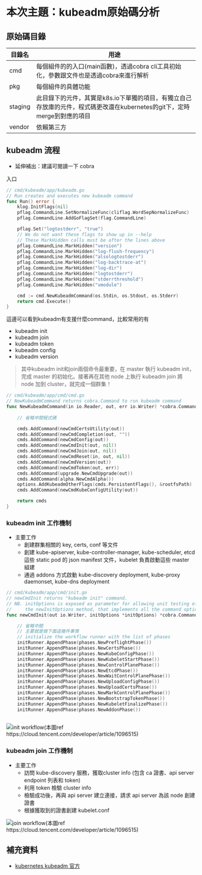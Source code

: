 # 本次主題：kubeadm原始碼分析

## 原始碼目錄
目錄名 | 用途
------------- | -------------
cmd | 每個組件的的入口(main函數)，透過cobra cli工具初始化，參數跟文件也是透過cobra來進行解析
pkg | 每個組件的具體功能
staging | 此目錄下的元件，其實是k8s.io下單獨的項目，有獨立自己存放庫的元件，程式碼更改還在kubernetes的git下，定時merge到對應的項目
vendor | 依賴第三方

## kubeadm 流程
- 延伸補出：建議可閱讀一下 cobra

入口
```go
// cmd/kubeadm/app/kubeadm.go
// Run creates and executes new kubeadm command
func Run() error {
	klog.InitFlags(nil)
	pflag.CommandLine.SetNormalizeFunc(cliflag.WordSepNormalizeFunc)
	pflag.CommandLine.AddGoFlagSet(flag.CommandLine)

	pflag.Set("logtostderr", "true")
	// We do not want these flags to show up in --help
	// These MarkHidden calls must be after the lines above
	pflag.CommandLine.MarkHidden("version")
	pflag.CommandLine.MarkHidden("log-flush-frequency")
	pflag.CommandLine.MarkHidden("alsologtostderr")
	pflag.CommandLine.MarkHidden("log-backtrace-at")
	pflag.CommandLine.MarkHidden("log-dir")
	pflag.CommandLine.MarkHidden("logtostderr")
	pflag.CommandLine.MarkHidden("stderrthreshold")
	pflag.CommandLine.MarkHidden("vmodule")

	cmd := cmd.NewKubeadmCommand(os.Stdin, os.Stdout, os.Stderr)
	return cmd.Execute()
}
```
這邊可以看到kubeadm有支援什麼command，比較常用的有
- kubeadm init
- kubeadm join
- kubeadm token
- kubeadm config
- kubeadm version
> 其中kubeadm init和join兩個命令最重要，在 master 執行 kubeadm init，完成 master 的初始化。接著再在其他 node 上執行 kubeadm join 將 node 加到 cluster，就完成一個群集！

```go
// cmd/kubeadm/app/cmd/cmd.go
// NewKubeadmCommand returns cobra.Command to run kubeadm command
func NewKubeadmCommand(in io.Reader, out, err io.Writer) *cobra.Command {
    
    // 省略中間程式碼

	cmds.AddCommand(newCmdCertsUtility(out))
	cmds.AddCommand(newCmdCompletion(out, ""))
	cmds.AddCommand(newCmdConfig(out))
	cmds.AddCommand(newCmdInit(out, nil))
	cmds.AddCommand(newCmdJoin(out, nil))
	cmds.AddCommand(newCmdReset(in, out, nil))
	cmds.AddCommand(newCmdVersion(out))
	cmds.AddCommand(newCmdToken(out, err))
	cmds.AddCommand(upgrade.NewCmdUpgrade(out))
	cmds.AddCommand(alpha.NewCmdAlpha())
	options.AddKubeadmOtherFlags(cmds.PersistentFlags(), &rootfsPath)
	cmds.AddCommand(newCmdKubeConfigUtility(out))

	return cmds
}
```
### kubeadm init 工作機制
- 主要工作
    - 創建群集相關的 key, certs, conf 等文件
    - 創建 kube-apiserver, kube-controller-manager, kube-scheduler, etcd 這些 static pod 的 json manifest 文件，kubelet 負責啟動這些 master 組建
    - 通過 addons 方式啟動 kube-discovery deployment, kube-proxy daemonset, kube-dns deployment

```go
// cmd/kubeadm/app/cmd/init.go
// newCmdInit returns "kubeadm init" command.
// NB. initOptions is exposed as parameter for allowing unit testing of
//     the newInitOptions method, that implements all the command options validation logic
func newCmdInit(out io.Writer, initOptions *initOptions) *cobra.Command {

    // 省略中間
    // 主要就是做下面這幾件事情
    // initialize the workflow runner with the list of phases
	initRunner.AppendPhase(phases.NewPreflightPhase())
	initRunner.AppendPhase(phases.NewCertsPhase())
	initRunner.AppendPhase(phases.NewKubeConfigPhase())
	initRunner.AppendPhase(phases.NewKubeletStartPhase())
	initRunner.AppendPhase(phases.NewControlPlanePhase())
	initRunner.AppendPhase(phases.NewEtcdPhase())
	initRunner.AppendPhase(phases.NewWaitControlPlanePhase())
	initRunner.AppendPhase(phases.NewUploadConfigPhase())
	initRunner.AppendPhase(phases.NewUploadCertsPhase())
	initRunner.AppendPhase(phases.NewMarkControlPlanePhase())
	initRunner.AppendPhase(phases.NewBootstrapTokenPhase())
	initRunner.AppendPhase(phases.NewKubeletFinalizePhase())
    initRunner.AppendPhase(phases.NewAddonPhase())
    
```
![init workflow(本圖ref https://cloud.tencent.com/developer/article/1096515)]()


### kubeadm join 工作機制
- 主要工作
    - 訪問 kube-discovery 服務，獲取cluster info (包含 ca 證書、api server endpoint 列表和 token)
    - 利用 token 檢驗 cluster info
    - 檢驗成功後，再與 api server 建立連接，請求 api server 為該 node 創建證書
    - 根據獲取到的證書創建 kubelet.conf

![join workflow(本圖ref https://cloud.tencent.com/developer/article/1096515)]()



## 補充資料
* [kubernetes kubeadm 官方](https://kubernetes.io/docs/reference/setup-tools/kubeadm/#config-file)

  